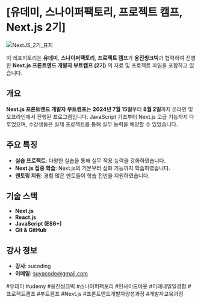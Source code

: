 # **[유데미, 스나이퍼팩토리, 프로젝트 캠프, Next.js 2기]**

![NextJS_2기_표지](https://github.com/user-attachments/assets/f8d8f691-9983-4022-8414-4ab29e814870)

이 레포지토리는 **유데미**, **스나이퍼팩토리**, **프로젝트 캠프**가 **웅진씽크빅**과 협력하여 진행한 **Next.js 프론트엔드 개발자 부트캠프 (2기)** 의 자료 및 프로젝트 파일을 포함하고 있습니다.

## 개요

**Next.js 프론트엔드 개발자 부트캠프**는 **2024년 7월 15일**부터 **8월 2일**까지 온라인 및 오프라인에서 진행된 프로그램입니다. JavaScript 기초부터 Next.js 고급 기능까지 다루었으며, 수강생들은 실제 프로젝트를 통해 실무 능력을 배양할 수 있었습니다.

## 주요 특징

- **실습 프로젝트**: 다양한 실습을 통해 실무 적용 능력을 강화하였습니다.
- **Next.js 집중 학습**: Next.js의 기본부터 심화 기능까지 학습하였습니다.
- **멘토링 지원**: 경험 많은 멘토들이 학습 전반을 지원하였습니다.

## 기술 스택

- **Next.js**
- **React.js**
- **JavaScript (ES6+)**
- **Git & GitHub**

## 강사 정보

- **강사**: sucoding
- **이메일**: suyacode@gmail.com





#유데미 #udemy #웅진씽크빅 #스나이퍼팩토리 #인사이드아웃 #미래내일일경험 #프로젝트캠프 #부트캠프 #Next.js #프론트엔드개발자양성과정 #개발자교육과정
